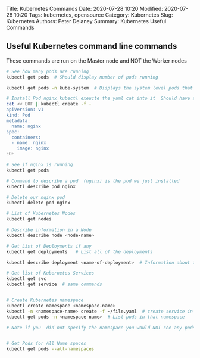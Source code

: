 Title: Kubernetes Commands
Date: 2020-07-28 10:20
Modified: 2020-07-28 10:20
Tags: kubernetes, opensource
Category: Kubernetes
Slug: Kubernetes
Authors: Peter Delaney 
Summary: Kubernetes Useful Commands


## Useful Kubernetes command line commands
These commands are run on the Master node and NOT the Worker nodes
```bash
# See how many pods are running
kubectl get pods  # Should display number of pods running

kubectl get pods -n kube-system  # Displays the system level pods that are running in your cluster

# Install Pod nginx kubectl exeucte the yaml cat into it  Should have an nginx pod running
cat << EOF | kubectl create -f -
apiVersion: v1
kind: Pod
metadata:
  name: nginx
spec:
  containers:
  - name: nginx
    image: nginx
EOF

# See if nginx is running
kubectl get pods

# Command to describe a pod  (nginx) is the pod we just installed
kubectl describe pod nginx

# Delete our nginx pod
kubectl delete pod nginx

# List of Kubernetes Nodes
kubectl get nodes

# Describe information in a Node
kubectl describe node <node-name>

# Get List of Deployments if any
kubectl get deployments   # List all of the deployments

kubectl describe deployment <name-of-deployment>  # Information about the deployment

# Get list of Kubernetes Services
kubectl get svc
kubectl get service  # same commands


# Create Kubernetes namespace
kubectl create namespace <namespace-name>
kubectl -n <namespace-name> create -f ~/file.yaml  # create service in our namespace
kubectl get pods -n <namespace-name>  # List pods in that namespace

# Note if you  did not specify the namespace you would NOT see any pods


# Get Pods for All Name spaces
kubectl get pods --all-namespaces



```
